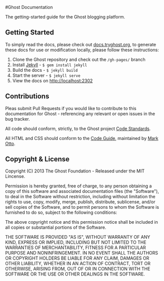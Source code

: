 #Ghost Documentation

The getting-started guide for the Ghost blogging platform.

## Getting Started

To simply read the docs, please check out [docs.tryghost.org](http://docs.tryghost.org), to generate these docs for use or modification locally, please follow these instructions:

1. Clone the Ghost repository and check out the `/gh-pages/` branch
2. Install [Jekyll](http://jekyllrb.com) - `$ gem install jekyll`
3. Build the docs - `$ jekyll build`
4. Start the server - `$ jekyll serve`
5. View the docs on [http://localhost:2302](http://localhost:2302)

## Contributions

Pleas submit Pull Requests if you would like to contribute to this documentation for Ghost - referencing any relevant or open issues in the bug tracker.

All code should conform, strictly, to the Ghost project [Code Standards](https://github.com/TryGhost/Ghost/wiki/Code-standards).

All HTML and CSS should conform to the [Code Guide](http://github.com/mdo/code-guide), maintained by [Mark Otto](http://github.com/mdo).


## Copyright & License

Copyright (C) 2013 The Ghost Foundation - Released under the MIT Lincense.

Permission is hereby granted, free of charge, to any person obtaining a copy of this software and associated documentation files (the "Software"), to deal in the Software without restriction, including without limitation the rights to use, copy, modify, merge, publish, distribute, sublicense, and/or sell copies of the Software, and to permit persons to whom the Software is furnished to do so, subject to the following conditions:

The above copyright notice and this permission notice shall be included in all copies or substantial portions of the Software.

THE SOFTWARE IS PROVIDED "AS IS", WITHOUT WARRANTY OF ANY KIND, EXPRESS OR IMPLIED, INCLUDING BUT NOT LIMITED TO THE WARRANTIES OF MERCHANTABILITY, FITNESS FOR A PARTICULAR PURPOSE AND
NONINFRINGEMENT. IN NO EVENT SHALL THE AUTHORS OR COPYRIGHT HOLDERS BE LIABLE FOR ANY CLAIM, DAMAGES OR OTHER LIABILITY, WHETHER IN AN ACTION OF CONTRACT, TORT OR OTHERWISE, ARISING FROM, OUT OF OR IN CONNECTION WITH THE SOFTWARE OR THE USE OR OTHER DEALINGS IN THE SOFTWARE.